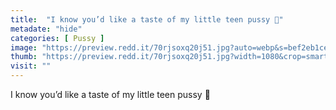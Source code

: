 ```yaml
---
title:  "I know you’d like a taste of my little teen pussy 🍓"
metadate: "hide"
categories: [ Pussy ]
image: "https://preview.redd.it/70rjsoxq20j51.jpg?auto=webp&s=bef2eb1ce6b2f3efa14fdbccd6d139afcf5ff43a"
thumb: "https://preview.redd.it/70rjsoxq20j51.jpg?width=1080&crop=smart&auto=webp&s=562a4e6b4791148d52b36b3e1a85a10f70c06d01"
visit: ""
---
```

I know you’d like a taste of my little teen pussy 🍓
